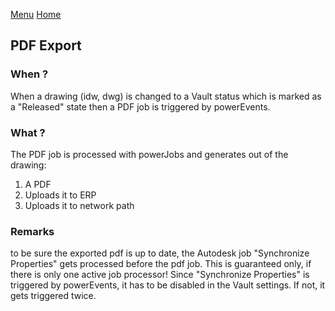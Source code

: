 [Menu](../README.md) [Home](./home.md)
## PDF Export

### When ?

When a drawing (idw, dwg) is changed to a Vault status which is marked as a "Released" state then a PDF job is triggered by powerEvents.

### What ?

The PDF job is processed with powerJobs and generates out of the drawing:
1. A PDF 
1. Uploads it to ERP
1. Uploads it to network path

### Remarks

to be sure the exported pdf is up to date, the Autodesk job "Synchronize Properties" gets processed before the pdf job.
This is guaranteed only, if there is only one active job processor!
Since "Synchronize Properties" is triggered by powerEvents, it has to be disabled in the Vault settings. If not, it gets triggered twice.
